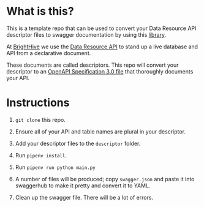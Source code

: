 # What is this?
This is a template repo that can be used to convert your Data Resource API descriptor files to swagger documentation by using this [library](https://github.com/brighthive/convert_descriptor_to_swagger).

At [BrightHive](https://brighthive.io) we use the [Data Resource API](https://github.com/brighthive/data-resource-api) to stand up a live database and API from a declarative document.

These documents are called descriptors. This repo will convert your descriptor to an [OpenAPI Specification 3.0 file](https://swagger.io/docs/specification/about/) that thoroughly documents your API.

# Instructions
1. `git clone` this repo.

2. Ensure all of your API and table names are plural in your descriptor.

3. Add your descriptor files to the `descriptor` folder.

4. Run `pipenv install`.

5. Run `pipenv run python main.py`

6. A number of files will be produced; copy `swagger.json` and paste it into swaggerhub to make it pretty and convert it to YAML.

7. Clean up the swagger file. There will be a lot of errors.
